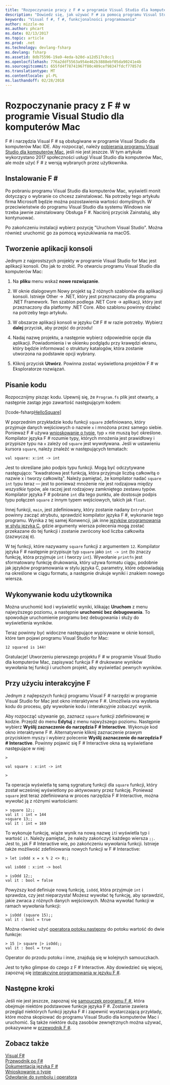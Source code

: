 ```yaml
---
title: "Rozpoczynanie pracy z F # w programie Visual Studio dla komputerów Mac"
description: "Dowiedz się, jak używać F # za pomocą programu Visual Studio dla komputerów Mac."
keywords: "Visual f #, f #, funkcjonalności programowania"
author: mizzle-mo
ms.author: phcart
ms.date: 02/13/2017
ms.topic: article
ms.prod: .net
ms.technology: devlang-fsharp
ms.devlang: fsharp
ms.assetid: 8db75596-19a9-4eda-b20d-a12d517c8cc1
ms.openlocfilehash: 776a2ddf5563a954e462b3888ebf05da90241e4b
ms.sourcegitcommit: 655fd4f78741967f80c409cef98347fdcf77857d
ms.translationtype: MT
ms.contentlocale: pl-PL
ms.lasthandoff: 02/28/2018
---
```

# <a name="get-started-with-f-in-visual-studio-for-mac"></a>Rozpoczynanie pracy z F # w programie Visual Studio dla komputerów Mac

F # i narzędzia Visual F # są obsługiwane w programie Visual Studio dla komputerów Mac IDE.  Aby rozpocząć, należy [pobierania programu Visual Studio dla komputerów Mac](https://aka.ms/vsdownload?utm_source=mscom&utm_campaign=msdocs), jeśli nie jest jeszcze.  W tym artykule wykorzystano 2017 społeczności usługi Visual Studio dla komputerów Mac, ale może użyć F # z wersją wybranych przez użytkownika.

## <a name="installing-f"></a>Instalowanie F # #

Po pobraniu programu Visual Studio dla komputerów Mac, wyświetli monit dotyczący o wybranie co chcesz zainstalować.  Na potrzeby tego artykułu firma Microsoft będzie można pozostawienia wartości domyślnych.  W przeciwieństwie do programu Visual Studio dla systemu Windows nie trzeba jawnie zainstalowany Obsługa F #.  Naciśnij przycisk Zainstaluj, aby kontynuować.

Po zakończeniu instalacji wybierz pozycję "Uruchom Visual Studio".  Można również uruchomić go za pomocą wyszukiwania na macOS.

## <a name="creating-a-console-application"></a>Tworzenie aplikacji konsoli

Jednym z najprostszych projekty w programie Visual Studio for Mac jest aplikacji konsoli.  Oto jak to zrobić.  Po otwarciu programu Visual Studio dla komputerów Mac:

1. Na **pliku** menu wskaż **nowe rozwiązanie**.

2.  W oknie dialogowym Nowy projekt są 2 różnych szablonów dla aplikacji konsoli.  Istnieje Other -> .NET, który jest przeznaczony dla programu .NET Framework.  Ten szablon podlega .NET Core -> aplikacji, który jest przeznaczony dla platformy .NET Core.  Albo szablonu powinny działać na potrzeby tego artykułu.

3. W obszarze aplikacji konsoli w języku C# F # w razie potrzeby.  Wybierz **dalej** przycisk, aby przejść do przodu!  

4. Nadaj nazwę projektu, a następnie wybierz odpowiednie opcje dla aplikacji.  Powiadomienia i w okienku podglądu przy krawędzi ekranu, który będzie informować o struktury katalogów, która zostanie utworzona na podstawie opcji wybrany.  

5. Kliknij przycisk **Utwórz**.  Powinna zostać wyświetlona projektów F # w Eksploratorze rozwiązań.

## <a name="writing-your-code"></a>Pisanie kodu

Rozpocznijmy pisząc kodu.  Upewnij się, że `Program.fs` plik jest otwarty, a następnie zastąp jego zawartość następującym kodem:

[!code-fsharp[HelloSquare](../../../samples/snippets/fsharp/getting-started/hello-square.fs)]

W poprzednim przykładzie kodu funkcji `square` zdefiniowano, który przyjmuje danych wejściowych o nazwie `x` i mnożona przez samego siebie.  Ponieważ F # używa [wnioskowanie o typie](../language-reference/type-inference.md), typ `x` nie muszą być określone.  Kompilator języka F # rozumie typy, których mnożenia jest prawidłowy i przypisze typu na `x` zależy od `square` jest wywoływana.  Jeśli w ustawieniu kursora `square`, należy znaleźć w następujących tematach:

```
val square: x:int -> int
```

Jest to określane jako podpis typu funkcji.  Mogą być odczytywane następująco: "kwadratowa jest funkcją, która przyjmuje liczbą całkowitą o nazwie x i tworzy całkowitą".  Należy pamiętać, że kompilator nadać `square` `int` typu teraz — jest to ponieważ mnożenie nie jest rodzajowa między *wszystkie* typów, ale raczej jest rodzajowy zamkniętego zestawu typów.  Kompilator języka F # pobrane `int` dla tego punktu, ale dostosuje podpis typu połączeń `square` z innym typem wejściowych, takich jak `float`.

Innej funkcji, `main`, jest zdefiniowany, który zostanie nadany `EntryPoint` powinny zacząć atrybutu, sprawdzić kompilator języka F #, wykonanie tego programu.  Wynika z tej samej Konwencji, jak inne [języków programowania w stylu języka C](https://en.wikipedia.org/wiki/Entry_point#C_and_C.2B.2B), gdzie argumenty wiersza polecenia mogą zostać przekazane do tej funkcji i zostanie zwrócony kod liczba całkowita (zazwyczaj `0`).

W tej funkcji, które nazywamy `square` funkcji z argumentem `12`.  Kompilator języka F # następnie przypisuje typ `square` jako `int -> int` (to znaczy funkcję, która przyjmuje `int` i tworzy `int`).  Wywołanie `printfn` jest sformatowany funkcję drukowania, który używa formatu ciągu, podobnie jak języków programowania w stylu języka C, parametry, które odpowiadają na określone w ciągu formatu, a następnie drukuje wyniki i znakiem nowego wiersza.

## <a name="running-your-code"></a>Wykonywanie kodu użytkownika

Można uruchomić kod i wyświetlić wyniki, klikając **Uruchom** z menu najwyższego poziomu, a następnie **uruchomić bez debugowania**.  To spowoduje uruchomienie programu bez debugowania i służy do wyświetlenia wyników.

Teraz powinny być widoczne następujące wypisywane w oknie konsoli, które tam pojawi programu Visual Studio for Mac:

```
12 squared is 144!
```

Gratulacje!  Utworzeniu pierwszego projektu F # w programie Visual Studio dla komputerów Mac, zapisywać funkcja F # drukowane wyników wywołania tej funkcji i uruchom projekt, aby wyświetlać pewnych wyników.

## <a name="using-f-interactive"></a>Przy użyciu interakcyjne F #

Jednym z najlepszych funkcji programu Visual F # narzędzi w programie Visual Studio for Mac jest okno interaktywne F #.  Umożliwia ona wysłania kodu do procesu, gdy wywołanie kodu i interakcyjnie zobaczyć wynik.

Aby rozpocząć używanie go, zaznacz `square` funkcji zdefiniowanej w kodzie.  Przejdź do menu **Edytuj** z menu najwyższego poziomu.  Następnie wybierz **Wyślij zaznaczenie do narzędzia F # Interactive**.  Wykonuje kod okno interaktywne F #.  Alternatywnie kliknij zaznaczenie prawym przyciskiem myszy i wybierz polecenie **Wyślij zaznaczenie do narzędzia F # Interactive**.  Powinny pojawić się F # Interactive okna są wyświetlane następujące w niej:

```
>

val square : x:int -> int

>
```

Ta operacja wyświetla tę samą sygnaturę funkcji dla `square` funkcji, który został wcześniej wyświetlony po aktywowany przez funkcję.  Ponieważ `square` jest teraz zdefiniowana w proces narzędzia F # Interactive, można wywołać ją z różnymi wartościami:

```
> square 12;;
val it : int = 144
>square 13;;
val it : int = 169
```

To wykonuje funkcję, wiąże wynik na nową nazwę `it`i wyświetla typ i wartość `it`.  Należy pamiętać, że należy zakończyć każdego wiersza `;;`.  Jest to, jak F # Interactive wie, po zakończeniu wywołania funkcji.  Istnieje także możliwość zdefiniowania nowych funkcji w F # Interactive:

```
> let isOdd x = x % 2 <> 0;;

val isOdd : x:int -> bool

> isOdd 12;;
val it : bool = false
```

Powyższy kod definiuje nową funkcję, `isOdd`, która przyjmuje `int` i sprawdza, czy jest nieparzysta!  Możesz wywołać tę funkcję, aby sprawdzić, jakie zwraca z różnych danych wejściowych.  Można wywołać funkcji w ramach wywołania funkcji:

```
> isOdd (square 15);;
val it : bool = true
```

Można również użyć [operatora potoku następny](../language-reference/symbol-and-operator-reference/index.md) do potoku wartość do dwie funkcje:

```
> 15 |> square |> isOdd;;
val it : bool = true
```

Operator do przodu potoku i inne, znajdują się w kolejnych samouczkach.

Jest to tylko glimpse do czego z F # Interactive.  Aby dowiedzieć się więcej, zapoznaj się [interakcyjne programowania w języku F #](../tutorials/fsharp-interactive/index.md).

## <a name="next-steps"></a>Następne kroki

Jeśli nie jest jeszcze, zapoznaj się [samouczek programu F #](../tour.md), która obejmuje niektóre podstawowe funkcje języka F #.  Zostanie zawiera przegląd niektórych funkcji języka F # i zapewnić wystarczającą przykłady, które można skopiować do programu Visual Studio dla komputerów Mac i uruchomić.  Są także niektóre dużą zasobów zewnętrznych można używać, pokazywane w [przewodnik F #](../index.md).

## <a name="see-also"></a>Zobacz także
 [Visual F#](../index.md)  
 [Przewodnik po F#](../tour.md)  
 [Dokumentacja języka F #](../language-reference/index.md)  
 [Wnioskowanie o typie](../language-reference/type-inference.md)  
 [Odwołanie do symbolu i operatora](../language-reference/symbol-and-operator-reference/index.md)  
